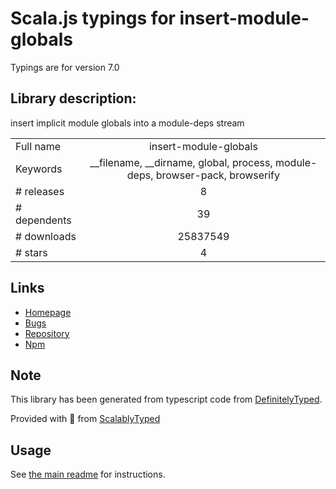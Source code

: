 
# Scala.js typings for insert-module-globals

Typings are for version 7.0

## Library description:
insert implicit module globals into a module-deps stream

|                    |                 |
| ------------------ | :-------------: |
| Full name          | insert-module-globals |
| Keywords           | __filename, __dirname, global, process, module-deps, browser-pack, browserify |
| # releases         | 8 |
| # dependents       | 39 |
| # downloads        | 25837549 |
| # stars            | 4 |

## Links
- [Homepage](https://github.com/browserify/insert-module-globals)
- [Bugs](https://github.com/browserify/insert-module-globals/issues)
- [Repository](https://github.com/browserify/insert-module-globals)
- [Npm](https://www.npmjs.com/package/insert-module-globals)
    


## Note
This library has been generated from typescript code from [DefinitelyTyped](https://definitelytyped.org).

Provided with :purple_heart: from [ScalablyTyped](https://github.com/oyvindberg/ScalablyTyped)

## Usage
See [the main readme](../../readme.md) for instructions.


